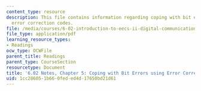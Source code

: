 ```yaml
---
content_type: resource
description: This file contains information regarding coping with bit errors using
  error correction codes.
file: /media/courses/6-02-introduction-to-eecs-ii-digital-communication-systems-fall-2012/1cc286051b660feded4d17650bd21d61_MIT6_02F12_chap05.pdf
file_type: application/pdf
learning_resource_types:
- Readings
ocw_type: OCWFile
parent_title: Readings
parent_type: CourseSection
resourcetype: Document
title: '6.02 Notes, Chapter 5: Coping with Bit Errors using Error Correction Codes'
uid: 1cc28605-1b66-0fed-ed4d-17650bd21d61
---
```

